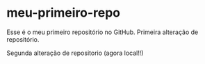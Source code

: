 # meu-primeiro-repo
Esse é o meu primeiro repositório no GitHub.
Primeira alteração de repositório.

Segunda alteração de repositorio (agora local!!)
